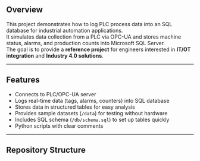 ## Overview
This project demonstrates how to log PLC process data into an SQL database for industrial automation applications.  
It simulates data collection from a PLC via OPC-UA and stores machine status, alarms, and production counts into Microsoft SQL Server.  
The goal is to provide a **reference project** for engineers interested in **IT/OT integration** and **Industry 4.0 solutions**.

---

## Features
- Connects to PLC/OPC-UA server
- Logs real-time data (tags, alarms, counters) into SQL database
- Stores data in structured tables for easy analysis
- Provides sample datasets (`/data`) for testing without hardware
- Includes SQL schema (`/db/schema.sql`) to set up tables quickly
- Python scripts with clear comments

---

## Repository Structure
